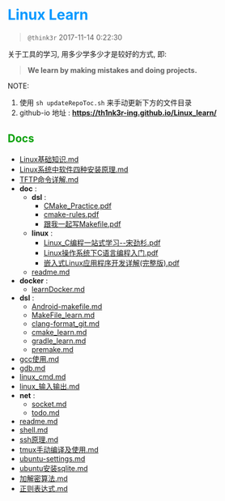 # <font color=#0099ff> **Linux Learn** </font>

> `@think3r` 2017-11-14 0:22:30

<!--
[![LICENSE](https://img.shields.io/badge/license-Anti%20996-blue.svg)](https://github.com/996icu/996.ICU/blob/master/LICENSE) [![996.icu](https://img.shields.io/badge/link-996.icu-red.svg)](https://996.icu)-->

关于工具的学习, 用多少学多少才是较好的方式, 即:
> **We learn by making mistakes and doing projects.** <br>

NOTE:

1. 使用 `sh updateRepoToc.sh` 来手动更新下方的文件目录
2. github-io 地址 : **<https://th1nk3r-ing.github.io/Linux_learn/>**

## <font color=#009A000> Docs </font>

<!-- TOC start -->

- [Linux基础知识.md](./Linux基础知识.md)
- [Linux系统中软件四种安装原理.md](./Linux系统中软件四种安装原理.md)
- [TFTP命令详解.md](./TFTP命令详解.md)
- **doc** :
  - **dsl** :
    - [CMake_Practice.pdf](./doc/dsl/CMake_Practice.pdf)
    - [cmake-rules.pdf](./doc/dsl/cmake-rules.pdf)
    - [跟我一起写Makefile.pdf](./doc/dsl/跟我一起写Makefile.pdf)
  - **linux** :
    - [Linux_C编程一站式学习--宋劲杉.pdf](./doc/linux/Linux_C编程一站式学习--宋劲杉.pdf)
    - [Linux操作系统下C语言编程入门.pdf](./doc/linux/Linux操作系统下C语言编程入门.pdf)
    - [嵌入式Linux应用程序开发详解(完整版).pdf](./doc/linux/嵌入式Linux应用程序开发详解(完整版).pdf)
  - [readme.md](./doc/readme.md)
- **docker** :
  - [learnDocker.md](./docker/learnDocker.md)
- **dsl** :
  - [Android-makefile.md](./dsl/Android-makefile.md)
  - [MakeFile_learn.md](./dsl/MakeFile_learn.md)
  - [clang-format_git.md](./dsl/clang-format_git.md)
  - [cmake_learn.md](./dsl/cmake_learn.md)
  - [gradle_learn.md](./dsl/gradle_learn.md)
  - [premake.md](./dsl/premake.md)
- [gcc使用.md](./gcc使用.md)
- [gdb.md](./gdb.md)
- [linux_cmd.md](./linux_cmd.md)
- [linux_输入输出.md](./linux_输入输出.md)
- **net** :
  - [socket.md](./net/socket.md)
  - [todo.md](./net/todo.md)
- [readme.md](./readme.md)
- [shell.md](./shell.md)
- [ssh原理.md](./ssh原理.md)
- [tmux手动编译及使用.md](./tmux手动编译及使用.md)
- [ubuntu-settings.md](./ubuntu-settings.md)
- [ubuntu安装sqlite.md](./ubuntu安装sqlite.md)
- [加解密算法.md](./加解密算法.md)
- [正则表达式.md](./正则表达式.md)

<!-- TOC end -->
